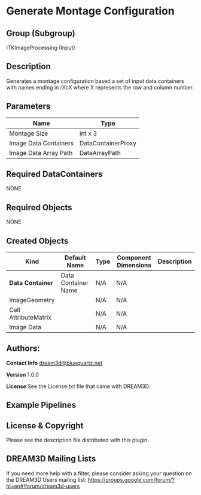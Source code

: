 # Generate Montage Configuration #


## Group (Subgroup) ##

ITKImageProcessing (Input)


## Description ##

Generates a montage configuration based a set of input data containers with names ending in rXcX where X represents the row and column number.

## Parameters ##

| Name             |  Type  |
|------------------|--------|
| Montage Size | int x 3 |
| Image Data Containers | DataContainerProxy |
| Image Data Array Path | DataArrayPath |

## Required DataContainers ##

NONE

## Required Objects ##

NONE

## Created Objects ##

| Kind | Default Name | Type | Component Dimensions | Description |
|------|--------------|------|----------------------|-------------|
| **Data Container** | Data Container Name | N/A | N/A |  |
| ImageGeometry |  | N/A | N/A |  |
| Cell AttributeMatrix |  | N/A | N/A |  |
| Image Data |  | N/A | N/A |  |


## Authors: ##

**Contact Info** dream3d@bluequartz.net

**Version** 1.0.0

**License**  See the License.txt file that came with DREAM3D.

## Example Pipelines ##



## License & Copyright ##

Please see the description file distributed with this plugin.

## DREAM3D Mailing Lists ##

If you need more help with a filter, please consider asking your question on the DREAM3D Users mailing list:
https://groups.google.com/forum/?hl=en#!forum/dream3d-users

